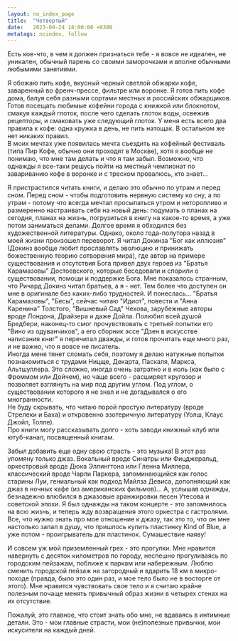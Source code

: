 ```yaml
---
layout: no_index_page
title:  "Четвертый"
date:   2023-09-24 18:00:00 +0300
metatags: noindex, follow
---
```

Есть кое-что, в чем я должен признаться тебе - я вовсе не идеален, не уникален, обычный парень со своими заморочками и вполне обычными любымими занятиями.

Я обожаю пить кофе, вкусный черный светлой обжарки кофе, заваренный во френч-прессе, фильтре или воронке. Я готов пить кофе дома, балуя себя разными сортами местных и российских обжарщиков. Готов посещать любимые кофейни города с книжкой или блокнотом, смакуя каждый глоток, после чего сделать глоток воды, освежив рецепторы, и смаковать уже следующий глоток. У меня есть всего два правила к кофе: одна кружка в день, не пить натощак. В остальном же нет никаких правил.<br>В моих мечтах уже появилась мечта съездить на кофейный фестиваль (типа Пир Кофе, обычно они проходят в Москве), хотя я вообще не понимаю, что мне там делать и что я там забыл. Возможно, что однажды я все-таки решусь пойти на местный чемпионат по завариванию кофе в воронке и с треском провалюсь, кто знает...

Я пристрастился читать книги, и делаю это обычно по утрам и перед сном. Перед сном - чтобы подготовить нервную систему ко сну, а по утрам - потому что всегда мечтал просыпаться утром и неторопливо и размеренно настраивать себя на новый день: подумать о планах на сегодня, планах на жизнь, погрузиться в книгу на какое-то время, а уже потом заниматься делами. Долгое время я обходился без художественной литературы. Однако, около года-полутора назад в моей жизни произошел переворот. Я читал Докинза "Бог как иллюзия" (Докинз вообще любит прославлять эволюцию и принижать божественную теорию сотворения мира), где автор на примере существования и отсутствия Бога привел двух героев из "Братья Карамазовы" Достоевского, которые беседовали и спорили о существовании, помощи и поддержке Бога. Мне показалось странным, что Ричард Докинз читал братьев, а я - нет. Тем более что доступен он мне в оригинале без каких-либо трудностей. И понеслась... "Братья Карамазовы", "Бесы", сейчас читаю "Идиот", повести и "Анна Каренина" Толстого, "Вишневый Сад" Чехова, зарубежные авторы вроде Лондона, Драйзера и даже Дойла. Полюбил всей душой Бредбери, наконец-то смог прочувствовать с третьей попытки его "Вино из одуванчиков", а его сборник эссе "Дзен в искусстве написания книг" я перечитал дважды, и готов прочитать еще много раз, и не важно, что я вовсе не писатель. <br>
Иногда меня тянет сломать себя, поэтому я делаю натужные попытки познакомиться с трудами Ницще, Декарта, Паскаля, Маркса, Альтшуллера. Это сложно, иногда очень затратно и в ноль (как было с Фроммом или Дойчем), но чаще всего - расширяет кругозор и позволяет взглянуть на мир под другим углом. Под углом, о существовании которого я не знал и не догадывался о его многранности.<br>
Не буду скрывать, что читаю порой простую литературу (вроде Стрелеки и Баха) и откровенно эзотеричную литературу (Уолш, Клаус Джойл, Толле).<br>
Про книги могу рассказывать долго - хоть заводи книжный клуб или ютуб-канал, посвященный книгам.

Забыл добавить еще одну свою страсть - это музыка! В этот раз упомяну только джаз. Вокальный вроде Синатры или Фицджеральд, оркестровый вроде Дюка Эллингтона или Гленна Миллера, классический вроде Чарли Паркера, запоминающийся как голос старины Луи, гениальный как подход Майлза Девиса, дополняющий как джаз в ночных кафе (из американских фильмов)... А, услышав однажды, безнадежно влюбился в джазовые аранжировки песен Утесова и советской эпохи. Я был однажды на таком концерте - это запомнилось на всю жизнь, и теперь жду возвращения этого оркестра с гастролями. Все, что нужно знать про мое отношение к джазу, так это то, что он мне настолько запал в душу, что пришлось купить пластинку Kind of Blue, а уже потом - проигрыватель для пластинок. Сумашествие наяву!<br>

И совсем уж мой приземленный грех - это прогулки. Мне нравится навернуть с десяток километров по городу, неспешно прогуливаясь по городским пейзажам, поближе к паркам или набережным. Люблю сменить городской пейзаж на загородный и вдарить 18 км в микро-походе (правда, было это один раз, и мое тело было не в восторге от этого). Мне нравится чувствовать свое тело и я считаю крайне полезным почаще менять привычный образ жизни в четырех стенах на их отсутствие.

Пожалуй, это главное, что стоит знать обо мне, не вдаваясь в интимные детали. Это - мои главные страсти, мои (не)полезные привычки, мои искусители на каждый дней. 